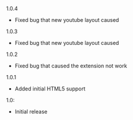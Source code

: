 1.0.4
- Fixed bug that new youtube layout caused

1.0.3
- Fixed bug that new youtube layout caused

1.0.2

- Fixed bug that caused the extension not work

1.0.1

- Added initial HTML5 support

1.0:

- Initial release
